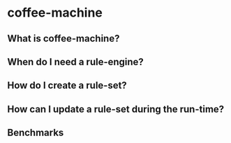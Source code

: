 coffee-machine
====

What is coffee-machine?
--

When do I need a rule-engine?
--

How do I create a rule-set?
--

How can I update a rule-set during the run-time?
--

Benchmarks
--